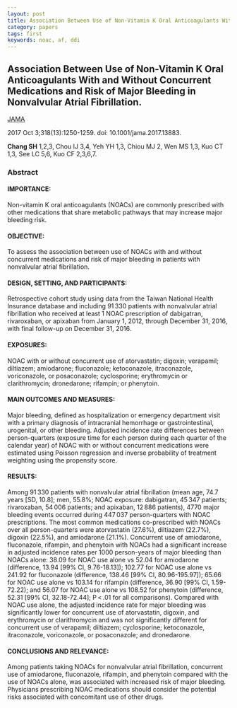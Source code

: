 ```yaml
---
layout: post
title: Association Between Use of Non-Vitamin K Oral Anticoagulants With and Without Concurrent Medications and Risk of Major Bleeding in Nonvalvular Atrial Fibrillation.
category: papers
tags: first
keywords: noac, af, ddi
---
```


## Association Between Use of Non-Vitamin K Oral Anticoagulants With and Without Concurrent Medications and Risk of Major Bleeding in Nonvalvular Atrial Fibrillation.

[JAMA](https://www.ncbi.nlm.nih.gov/pubmed/28973247?dopt=Abstract)

2017 Oct 3;318(13):1250-1259. doi: 10.1001/jama.2017.13883.

**Chang SH**   1,2,3, Chou IJ   3,4, Yeh YH   1,3, Chiou MJ   2, Wen MS   1,3, Kuo CT   1,3, See LC   5,6, Kuo CF   2,3,6,7.

### Abstract
#### IMPORTANCE:
Non-vitamin K oral anticoagulants (NOACs) are commonly prescribed with other medications that share metabolic pathways that may increase major bleeding risk.

#### OBJECTIVE:
To assess the association between use of NOACs with and without concurrent medications and risk of major bleeding in patients with nonvalvular atrial fibrillation.

#### DESIGN, SETTING, AND PARTICIPANTS:
Retrospective cohort study using data from the Taiwan National Health Insurance database and including 91 330 patients with nonvalvular atrial fibrillation who received at least 1 NOAC prescription of dabigatran, rivaroxaban, or apixaban from January 1, 2012, through December 31, 2016, with final follow-up on December 31, 2016.

#### EXPOSURES:
NOAC with or without concurrent use of atorvastatin; digoxin; verapamil; diltiazem; amiodarone; fluconazole; ketoconazole, itraconazole, voriconazole, or posaconazole; cyclosporine; erythromycin or clarithromycin; dronedarone; rifampin; or phenytoin.

#### MAIN OUTCOMES AND MEASURES:
Major bleeding, defined as hospitalization or emergency department visit with a primary diagnosis of intracranial hemorrhage or gastrointestinal, urogenital, or other bleeding. Adjusted incidence rate differences between person-quarters (exposure time for each person during each quarter of the calendar year) of NOAC with or without concurrent medications were estimated using Poisson regression and inverse probability of treatment weighting using the propensity score.

#### RESULTS:
Among 91 330 patients with nonvalvular atrial fibrillation (mean age, 74.7 years [SD, 10.8]; men, 55.8%; NOAC exposure: dabigatran, 45 347 patients; rivaroxaban, 54 006 patients; and apixaban, 12 886 patients), 4770 major bleeding events occurred during 447 037 person-quarters with NOAC prescriptions. The most common medications co-prescribed with NOACs over all person-quarters were atorvastatin (27.6%), diltiazem (22.7%), digoxin (22.5%), and amiodarone (21.1%). Concurrent use of amiodarone, fluconazole, rifampin, and phenytoin with NOACs had a significant increase in adjusted incidence rates per 1000 person-years of major bleeding than NOACs alone: 38.09 for NOAC use alone vs 52.04 for amiodarone (difference, 13.94 [99% CI, 9.76-18.13]); 102.77 for NOAC use alone vs 241.92 for fluconazole (difference, 138.46 [99% CI, 80.96-195.97]); 65.66 for NOAC use alone vs 103.14 for rifampin (difference, 36.90 [99% CI, 1.59-72.22); and 56.07 for NOAC use alone vs 108.52 for phenytoin (difference, 52.31 [99% CI, 32.18-72.44]; P < .01 for all comparisons). Compared with NOAC use alone, the adjusted incidence rate for major bleeding was significantly lower for concurrent use of atorvastatin, digoxin, and erythromycin or clarithromycin and was not significantly different for concurrent use of verapamil; diltiazem; cyclosporine; ketoconazole, itraconazole, voriconazole, or posaconazole; and dronedarone.

#### CONCLUSIONS AND RELEVANCE:
Among patients taking NOACs for nonvalvular atrial fibrillation, concurrent use of amiodarone, fluconazole, rifampin, and phenytoin compared with the use of NOACs alone, was associated with increased risk of major bleeding. Physicians prescribing NOAC medications should consider the potential risks associated with concomitant use of other drugs.

